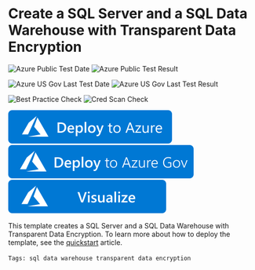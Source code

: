 # Create a SQL Server and a SQL Data Warehouse with Transparent Data Encryption

![Azure Public Test Date](https://azurequickstartsservice.blob.core.windows.net/badges/201-sql-data-warehouse-transparent-encryption-create/PublicLastTestDate.svg)
![Azure Public Test Result](https://azurequickstartsservice.blob.core.windows.net/badges/201-sql-data-warehouse-transparent-encryption-create/PublicDeployment.svg)

![Azure US Gov Last Test Date](https://azurequickstartsservice.blob.core.windows.net/badges/201-sql-data-warehouse-transparent-encryption-create/FairfaxLastTestDate.svg)
![Azure US Gov Last Test Result](https://azurequickstartsservice.blob.core.windows.net/badges/201-sql-data-warehouse-transparent-encryption-create/FairfaxDeployment.svg)

![Best Practice Check](https://azurequickstartsservice.blob.core.windows.net/badges/201-sql-data-warehouse-transparent-encryption-create/BestPracticeResult.svg)
![Cred Scan Check](https://azurequickstartsservice.blob.core.windows.net/badges/201-sql-data-warehouse-transparent-encryption-create/CredScanResult.svg)

[![Deploy To Azure](https://raw.githubusercontent.com/Azure/azure-quickstart-templates/master/1-CONTRIBUTION-GUIDE/images/deploytoazure.svg?sanitize=true)](https://portal.azure.com/#create/Microsoft.Template/uri/https%3A%2F%2Fraw.githubusercontent.com%2FAzure%2Fazure-quickstart-templates%2Fmaster%2F201-sql-data-warehouse-transparent-encryption-create%2Fazuredeploy.json)
[![Deploy To Azure US Gov](https://raw.githubusercontent.com/Azure/azure-quickstart-templates/master/1-CONTRIBUTION-GUIDE/images/deploytoazuregov.svg?sanitize=true)](https://portal.azure.us/#create/Microsoft.Template/uri/https%3A%2F%2Fraw.githubusercontent.com%2FAzure%2Fazure-quickstart-templates%2Fmaster%2F201-sql-data-warehouse-transparent-encryption-create%2Fazuredeploy.json)
[![Visualize](https://raw.githubusercontent.com/Azure/azure-quickstart-templates/master/1-CONTRIBUTION-GUIDE/images/visualizebutton.svg?sanitize=true)](http://armviz.io/#/?load=https%3A%2F%2Fraw.githubusercontent.com%2FAzure%2Fazure-quickstart-templates%2Fmaster%2F201-sql-data-warehouse-transparent-encryption-create%2Fazuredeploy.json)

This template creates a SQL Server and a SQL Data Warehouse with Transparent Data Encryption. To learn more about how to deploy the template, see the [quickstart](https://docs.microsoft.com/azure/synapse-analytics/sql-data-warehouse/quickstart-arm-template) article.

`Tags: sql data warehouse transparent data encryption`
